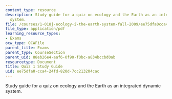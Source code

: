 ```yaml
---
content_type: resource
description: Study guide for a quiz on ecology and the Earth as an integrated dynamic
  system.
file: /courses/1-018j-ecology-i-the-earth-system-fall-2009/ee75dfa0cca424fd820d7cc213204cac_MIT1_018JF09_guide_1.pdf
file_type: application/pdf
learning_resource_types:
- Exams
ocw_type: OCWFile
parent_title: Exams
parent_type: CourseSection
parent_uid: 88eb26e4-aaf6-0f90-f0bc-a834bccbd0ab
resourcetype: Document
title: Quiz 1 Study Guide
uid: ee75dfa0-cca4-24fd-820d-7cc213204cac
---
```

Study guide for a quiz on ecology and the Earth as an integrated dynamic system.

